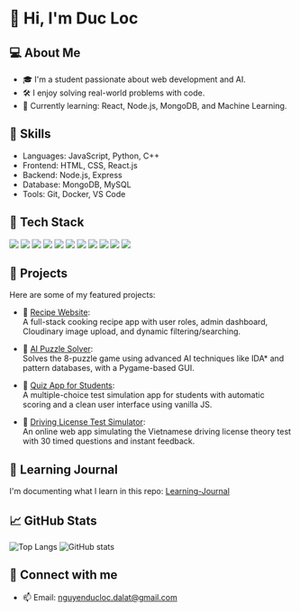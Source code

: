 # 👋 Hi, I'm Duc Loc

## 💻 About Me
- 🎓 I'm a student passionate about web development and AI.
- 🛠️ I enjoy solving real-world problems with code.
- 🌱 Currently learning: React, Node.js, MongoDB, and Machine Learning.

## 🔧 Skills
- Languages: JavaScript, Python, C++
- Frontend: HTML, CSS, React.js
- Backend: Node.js, Express
- Database: MongoDB, MySQL
- Tools: Git, Docker, VS Code

## 🧰 Tech Stack

<p align="left">
  <img src="https://img.shields.io/badge/JavaScript-F7DF1E?style=flat&logo=javascript&logoColor=black" />
  <img src="https://img.shields.io/badge/React-20232A?style=flat&logo=react&logoColor=61DAFB" />
  <img src="https://img.shields.io/badge/Node.js-339933?style=flat&logo=nodedotjs&logoColor=white" />
  <img src="https://img.shields.io/badge/Express.js-000000?style=flat&logo=express&logoColor=white" />
  <img src="https://img.shields.io/badge/MongoDB-4EA94B?style=flat&logo=mongodb&logoColor=white" />
  <img src="https://img.shields.io/badge/MySQL-4479A1?style=flat&logo=mysql&logoColor=white" />
  <img src="https://img.shields.io/badge/Python-3776AB?style=flat&logo=python&logoColor=white" />
  <img src="https://img.shields.io/badge/C++-00599C?style=flat&logo=c%2B%2B&logoColor=white" />
  <img src="https://img.shields.io/badge/Docker-2496ED?style=flat&logo=docker&logoColor=white" />
  <img src="https://img.shields.io/badge/Git-F05032?style=flat&logo=git&logoColor=white" />
  <img src="https://img.shields.io/badge/VSCode-007ACC?style=flat&logo=visual%20studio%20code&logoColor=white" />
</p>


## 🚀 Projects
Here are some of my featured projects:
- 🍲 [Recipe Website](https://github.com/WebsiteRatatouille/Recipe_Website):  
  A full-stack cooking recipe app with user roles, admin dashboard, Cloudinary image upload, and dynamic filtering/searching.

- 🧠 [AI Puzzle Solver](https://github.com/WebsiteRatatouille/Puzzle_Game):  
  Solves the 8-puzzle game using advanced AI techniques like IDA* and pattern databases, with a Pygame-based GUI.

- 📝 [Quiz App for Students](https://github.com/DucLoc29/DoAnThiTracNghiem):  
  A multiple-choice test simulation app for students with automatic scoring and a clean user interface using vanilla JS.

- 🚗 [Driving License Test Simulator](https://github.com/DucLoc29/DoAnThiBangLai):  
  An online web app simulating the Vietnamese driving license theory test with 30 timed questions and instant feedback.


## 📘 Learning Journal
I'm documenting what I learn in this repo: [Learning-Journal](https://github.com/DucLoc29/learning-journal)

## 📈 GitHub Stats
![Top Langs](https://github-readme-stats.vercel.app/api/top-langs/?username=DucLoc29&layout=compact)
![GitHub stats](https://github-readme-stats.vercel.app/api?username=DucLoc29&show_icons=true)

## 🔗 Connect with me
- 📫 Email: nguyenducloc.dalat@gmail.com

